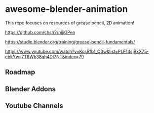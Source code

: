 # awesome-blender-animation

This repo focuses on resources of grease pencil, 2D animation!

https://github.com/chsh2/nijiGPen

https://studio.blender.org/training/grease-pencil-fundamentals/

https://www.youtube.com/watch?v=KcsRfb1_O3w&list=PLF14sjBxX75-ebkYws7T8Wb38qh4DI7NT&index=79

## Roadmap

## Blender Addons

## Youtube Channels
